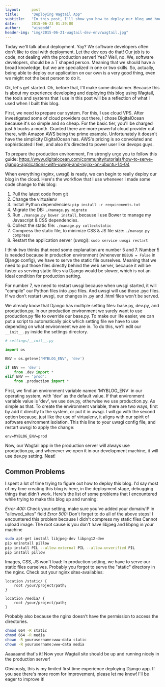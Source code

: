 ```yaml
---
layout:     post
title:      "Deploying Wagtail App"
subtitle:   "In this post, I'll show you how to deploy our blog and how to solve some common problems when deploying Wagtail app."
date:       2015-06-23 01:39:00
author:     "wiseodd"
header-img: "img/2015-06-21-wagtail-dev-env/wagtail.jpg"
---
```


Today we'll talk about deployment. Yay? We software developers often don't like to deal with deployment. Let the dev ops do that! Our job is to code, not dealing with the production server! Yes? Well, no. We, software developers, should be a T shaped person. Meaning that we should have a broad knowledge, but we are specialized in one or two skills. So, actually, being able to deploy our application on our own is a very good thing, even we might not the best person to do it.

Ok, let's get started. Oh, before that, I'll make some disclaimer. Because this is about my experience developing and deploying this blog using Wagtail, the tools and systems that I use in this post will be a reflection of what I used when I built this blog.

First, we need to prepare our system. For this, I use cloud VPS. After investigated some of cloud providers out there, I chose DigitalOcean because it's so simple and so cheap. For the basic tier, you'll be charged just 5 bucks a month. Granted there are more powerful cloud provider out there, with Amazon AWS being the prime example. Unfortunately it doesn't have the simplicity DigitalOcean has. AWS's pricing is so convoluted and sophisticated I feel, and also it's directed to power user like devops guys.

To prepare the production environment, I'm strongly urge you to follow this guide: https://www.digitalocean.com/community/tutorials/how-to-serve-django-applications-with-uwsgi-and-nginx-on-ubuntu-14-04

When everything (nginx, uwsgi) is ready, we can begin to really deploy our blog in the cloud. Here's the workflow that I use whenever I made some code change to this blog:

1. Pull the latest code from git
2. Change the virtualenv
3. Install Python dependencies:  `pip install -r requirements.txt`
4. Migrate the DB: `./manage.py migrate`
5. Run `./manage.py bower install`, because I use Bower to manage my Javascript & CSS dependencies.
6. Collect the static file: `./manage.py collectstatic`
7. Compress the static file, to minimize CSS & JS file size: `./manage.py compress`
8. Restart the application server (uwsgi): `sudo service uwsgi restart`

I think two thinks that need some explanation are number 5 and 7. Number 5 is needed because in production environment (whenever `DEBUG = False` in Django config), we have to serve the static file ourselves. Meaning that we need to put those files directly behind the web server, because it will be faster as serving static files via Django would be slower, which is not an ideal condition for production setting.

For number 7, we need to restart uwsgi because when uwsgi started, it will "compile" our Python files into .pyc files. And uwsgi will use those .pyc files. If we don't restart uwsgi, our changes in .py and .html files won't be served.

We already know that Django has multiple setting files: base.py, dev.py, and production.py. In our production environment we surely want to use production.py file to override our base.py. To make our life easier, we can put a script to automatically pick which setting file we have to use depending on what environment we are in. To do this, we'll edit our `__init__.py` inside the settings directory.

    
``` python
# settings/__init__.py

import os

ENV = os.getenv('MYBLOG_ENV', 'dev')

if ENV == 'dev':
    from .dev import *
elif ENV == 'prod':
    from .production import *
```

First, we find an environment variable named 'MYBLOG_ENV' in our operating system, with 'dev' as the default value. If that environment variable value is 'dev', we use dev.py, otherwise we use production.py. As simple as that. To create the environment variable, there are two ways, first by add it directly to the system, or put it in uwsgi. I will go with the second option because, just like the use of virtualenv, it aligns with our spirit of software environment isolation. This this line to your uwsgi config file, and restart uwsgi to apply the change:

    
```
env=MYBLOG_ENV=prod
```

Now, our Wagtail app in the production server will always use production.py, and whenever we open it in our development machine, it will use dev.py setting. Neat!



<h2 class="section-header">Common Problems</h2>

I spent a lot of time trying to figure out how to deploy this blog. I'd say most of my time creating this blog is here, in the deployment stage, debugging things that didn't work. Here's the list of some problems that I encountered while trying to make this blog up and running:

*Error 400:* Check your setting, make sure you've added your domain/IP in "allowed_sites" field
*Error 500:* Don't forget to do all of the above steps! I encountered this problem because I didn't compress my static files
Cannot upload image: The root cause is you don't have libjpeg and libpng in your machine
    
``` bash
sudo apt-get install libjpeg-dev libpng12-dev
pip uninstall pillow
pip install PIL --allow-external PIL --allow-unverified PIL
pip install pillow
```

Images, CSS, JS won't load: In production setting, we have to serve our static files ourselves. Probably you forgot to serve the "static" directory in the nginx. Check out your nginx sites-availables:

    
``` nginx
location /static/ { 
    root /your/project/path; 
}

location /media/ {
    root /your/project/path; 
}
```

Probably also because the nginx doesn't have the permission to access the directories. 

    
``` bash
chmod 664 -R static
chmod 664 -R media
chown -R yourusername:www-data static
chown -R yourusername:www-data media 
```

Aaaaaand that's it! Now your Wagtail site should be up and running nicely in the production server!

Obviously, this is my limited first time experience deploying Django app. If you see there's more room for improvement, please let me know! I'll be eager to improve it!

